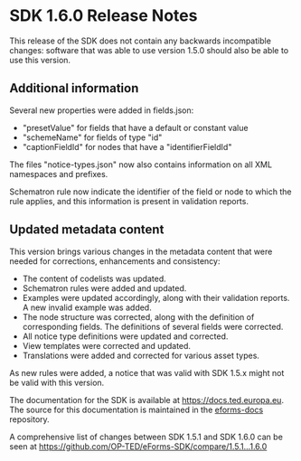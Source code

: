# SDK 1.6.0 Release Notes

This release of the SDK does not contain any backwards incompatible changes: software that was able to use version 1.5.0 should also be able to use this version.

## Additional information

Several new properties were added in fields.json:

* "presetValue" for fields that have a default or constant value
* "schemeName" for fields of type "id"
* "captionFieldId" for nodes that have a "identifierFieldId"

The files "notice-types.json" now also contains information on all XML namespaces and prefixes.

Schematron rule now indicate the identifier of the field or node to which the rule applies, and this information is present in validation reports.

## Updated metadata content

This version brings various changes in the metadata content that were needed for corrections, enhancements and consistency:

* The content of codelists was updated.
* Schematron rules were added and updated.
* Examples were updated accordingly, along with their validation reports. A new invalid example was added.
* The node structure was corrected, along with the definition of corresponding fields. The definitions of several fields were corrected.
* All notice type definitions were updated and corrected.
* View templates were corrected and updated.
* Translations were added and corrected for various asset types.

As new rules were added, a notice that was valid with SDK 1.5.x might not be valid with this version.

The documentation for the SDK is available at <https://docs.ted.europa.eu>. The source for this documentation is maintained in the [eforms-docs](https://github.com/OP-TED/eforms-docs) repository.

A comprehensive list of changes between SDK 1.5.1 and SDK 1.6.0 can be seen at <https://github.com/OP-TED/eForms-SDK/compare/1.5.1...1.6.0>
